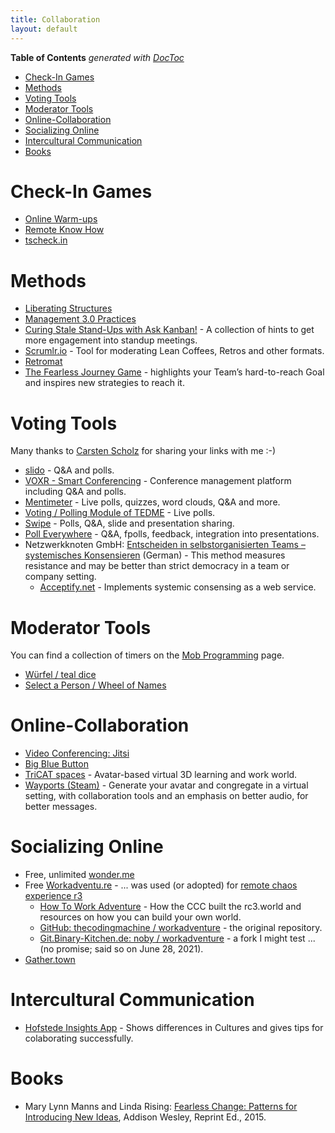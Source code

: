 ```yaml
---
title: Collaboration
layout: default
---
```


<!-- START doctoc generated TOC please keep comment here to allow auto update -->
<!-- DON'T EDIT THIS SECTION, INSTEAD RE-RUN doctoc TO UPDATE -->
**Table of Contents**  *generated with [DocToc](https://github.com/thlorenz/doctoc)*

- [Check-In Games](#check-in-games)
- [Methods](#methods)
- [Voting Tools](#voting-tools)
- [Moderator Tools](#moderator-tools)
- [Online-Collaboration](#online-collaboration)
- [Socializing Online](#socializing-online)
- [Intercultural Communication](#intercultural-communication)
- [Books](#books)

<!-- END doctoc generated TOC please keep comment here to allow auto update -->

# Check-In Games

* [Online Warm-ups](https://www.workshop-spiele.de/category/online-warm-ups/)
* [Remote Know How](https://qundg.de/remote-know-how/)
* [tscheck.in](http://tscheck.in/)

# Methods

* [Liberating Structures](https://liberatingstructures.com/)
* [Management 3.0 Practices](https://management30.com/practice/)
* [Curing Stale Stand-Ups with Ask Kanban!](https://blog.huge.io/ending-stale-stand-ups-with-ask-kanban-64de6c084d60) - A collection of hints to get more engagement into standup meetings.
* [Scrumlr.io](https://scrumlr.io) - Tool for moderating Lean Coffees, Retros and other formats.
* [Retromat](https://retromat.org/)
* [The Fearless Journey Game](https://fearlessjourney.info/) - highlights your Team’s hard-to-reach Goal and inspires new strategies to reach it.

# Voting Tools

Many thanks to [Carsten Scholz](https://www.scholz-management.de/) for sharing your links with me :-)

* [slido](https://sli.do) - Q&A and polls.
* [VOXR - Smart Conferencing](https://voxr.org/de) - Conference management platform including Q&A and polls.
* [Mentimeter](https://www.mentimeter.com/) - Live polls, quizzes, word clouds, Q&A and more.
* [Voting / Polling Module of TEDME](https://tedme.com/home/voting) - Live polls.
* [Swipe](https://www.swipe.to/) - Polls, Q&A, slide and presentation sharing.
* [Poll Everywhere](https://www.polleverywhere.com/) - Q&A, fpolls, feedback, integration into presentations.
* Netzwerkknoten GmbH: [Entscheiden in selbstorganisierten Teams – systemisches Konsensieren](https://www.netzwerkknoten.com/entscheiden-in-selbstorganisierten-teams-systemisches-konsensieren) (German) - This method measures resistance and may be better than strict democracy in a team or company setting.
  * [Acceptify.net](https://www.acceptify.at/de/start) - Implements systemic consensing as a web service.

# Moderator Tools

You can find a collection of timers on the [Mob Programming](software-crafting/mob-programming.html) page.

* [Würfel / teal dice](http://a.teall.info/dice/)
* [Select a Person / Wheel of Names](https://wheelofnames.com/)

# Online-Collaboration

* [Video Conferencing: Jitsi](https://meet.jit.si/)
* [Big Blue Button](https://bigbluebutton.org/)
* [TriCAT spaces](https://www.tricat-spaces.net/) - Avatar-based virtual 3D learning and work world.
* [Wayports (Steam)](https://store.steampowered.com/app/1548970/Wayports/) - Generate your avatar and congregate in a virtual setting, with collaboration tools and an emphasis on better audio, for better messages.

# Socializing Online

* Free, unlimited [wonder.me](https://www.wonder.me)
* Free [Workadventu.re](https://workadventu.re) - ... was used (or adopted) for [remote chaos experience r3](https://events.ccc.de/2020/12/31/rc3-es-war-einmal-kein-congress/)
  * [How To Work Adventure](https://howto.rc3.world/workadventure.en.html) - How the CCC built the rc3.world and resources on how you can build your own world.
  * [GitHub: thecodingmachine / workadventure](https://github.com/thecodingmachine/workadventure) - the original repository.
  * [Git.Binary-Kitchen.de: noby / workadventure](https://git.binary-kitchen.de/noby/workadventure) - a fork I might test ... (no promise; said so on June 28, 2021).
* [Gather.town](https://gather.town)

# Intercultural Communication

* [Hofstede Insights App](https://apps.apple.com/us/app/hofstede-insights/id1475925653) - Shows differences in Cultures and gives tips for colaborating successfully.

# Books

* Mary Lynn Manns and Linda Rising: [Fearless Change: Patterns for Introducing New Ideas](https://books.google.de/books?id=lg75rK179nsC), Addison Wesley, Reprint Ed., 2015.
